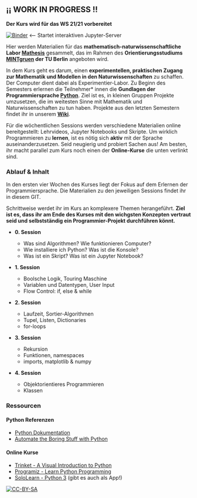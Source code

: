 ## ¡¡ WORK IN PROGRESS !!

**Der Kurs wird für das WS 21/21 vorbereitet**


[![Binder](https://mybinder.org/badge_logo.svg)](https://mybinder.org/v2/gh/andreaheilrath/mathesis/master) <-- Startet interaktiven Jupyter-Server

Hier werden Materialien für das **mathematisch-naturwissenschaftliche Labor [Mathesis](https://www.mintgruen.tu-berlin.de/studium-und-lehre/mintgruen-labore/mathesis/)** gesammelt, das im Rahmen des **Orientierungsstudiums [MINTgruen](https://www.mintgruen.tu-berlin.de) der TU Berlin** angeboten wird.

In dem Kurs geht es darum, einen **experimentellen, praktischen Zugang zur Mathematik und Modellen in den Naturwissenschaften** zu schaffen. Der Computer dient dabei als Experimentier-Labor. Zu Beginn des Semesters erlernen die Teilnehmer* innen die **Gundlagen der Programmiersprache [Python](https://de.wikipedia.org/wiki/Python_(Programmiersprache))**. Ziel ist es, in kleinen Gruppen Projekte umzusetzen, die im weitesten Sinne mit Mathematik und Naturwissenschaften zu tun haben. Projekte aus den letzten Semestern findet ihr in unserem [**Wiki**](https://www.mintgruen.tu-berlin.de/mathesisWiki/doku.php).

Für die wöchentlichen Sessions werden verschiedene Materialien online bereitgestellt: Lehrvideos, Jupyter Notebooks und Skripte. Um wirklich Programmieren zu **lernen**, ist es nötig sich **aktiv** mit der Sprache auseinanderzusetzen. Seid neugierig und probiert Sachen aus! Am besten, ihr macht parallel zum Kurs noch einen der **Online-Kurse** die unten verlinkt sind.

### Ablauf & Inhalt
In den ersten vier Wochen des Kurses liegt der Fokus auf dem Erlernen der Programmiersprache. Die Materialien zu den jeweiligen Sessions findet ihr in  diesem GIT. 

Schrittweise werdet ihr im Kurs an komplexere Themen herangeführt. **Ziel ist es, dass ihr am Ende des Kurses mit den wichgsten Konzepten vertraut seid und selbstständig ein Programmier-Projekt durchführen könnt.**

* **0. Session**
    * Was sind Algorithmen? Wie funktionieren  Computer?
    * Wie installiere ich Python? Was ist die Konsole?
    * Was ist ein Skript? Was ist ein Jupyter Notebook?
    
* **1. Session** 
    * Boolsche Logik, Touring Maschine
    * Variablen und Datentypen, User Input
    * Flow Control: if, else & while
    
* **2. Session**
    * Laufzeit, Sortier-Algorithmen
    * Tupel, Listen, Dictionaries
    * for-loops
    
* **3. Session**
    * Rekursion
    * Funktionen, namespaces
    * imports, matplotlib & numpy
    
* **4. Session**
    * Objektorientieres Programmieren
    * Klassen

### Ressourcen

#### Python Referenzen
* [Python Dokumentation](https://docs.python.org/3/)
* [Automate the Boring Stuff with Python](https://automatetheboringstuff.com)

#### Online Kurse
* [Trinket - A Visual Introduction to Python](https://hourofpython.trinket.io/a-visual-introduction-to-python#/welcome/an-hour-of-code)
* [Programiz - Learn Python Programming](https://www.programiz.com/python-programming)
* [SoloLearn - Python 3](https://www.sololearn.com/Course/Python/) (gibt es auch als App!)


[![CC-BY-SA](https://licensebuttons.net/l/by-sa/3.0/80x15.png)](https://creativecommons.org/licenses/by-sa/4.0/deed.de)

